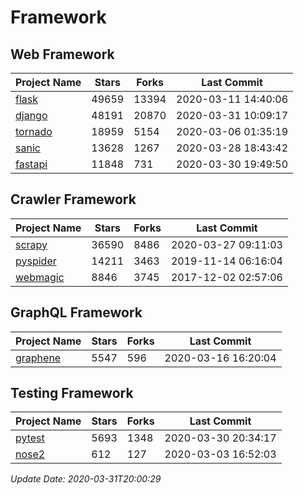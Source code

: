 # Framework

## Web Framework

| Project Name | Stars | Forks | Last Commit |
| ------------ | ----- | ----- | ----------- |
| [flask](https://github.com/pallets/flask) | 49659 | 13394 | 2020-03-11 14:40:06 |
| [django](https://github.com/django/django) | 48191 | 20870 | 2020-03-31 10:09:17 |
| [tornado](https://github.com/tornadoweb/tornado) | 18959 | 5154 | 2020-03-06 01:35:19 |
| [sanic](https://github.com/huge-success/sanic) | 13628 | 1267 | 2020-03-28 18:43:42 |
| [fastapi](https://github.com/tiangolo/fastapi) | 11848 | 731 | 2020-03-30 19:49:50 |

## Crawler Framework

| Project Name | Stars | Forks | Last Commit |
| ------------ | ----- | ----- | ----------- |
| [scrapy](https://github.com/scrapy/scrapy) | 36590 | 8486 | 2020-03-27 09:11:03 |
| [pyspider](https://github.com/binux/pyspider) | 14211 | 3463 | 2019-11-14 06:16:04 |
| [webmagic](https://github.com/code4craft/webmagic) | 8846 | 3745 | 2017-12-02 02:57:06 |

## GraphQL Framework

| Project Name | Stars | Forks | Last Commit |
| ------------ | ----- | ----- | ----------- |
| [graphene](https://github.com/graphql-python/graphene) | 5547 | 596 | 2020-03-16 16:20:04 |

## Testing Framework

| Project Name | Stars | Forks | Last Commit |
| ------------ | ----- | ----- | ----------- |
| [pytest](https://github.com/pytest-dev/pytest) | 5693 | 1348 | 2020-03-30 20:34:17 |
| [nose2](https://github.com/nose-devs/nose2) | 612 | 127 | 2020-03-03 16:52:03 |

*Update Date: 2020-03-31T20:00:29*